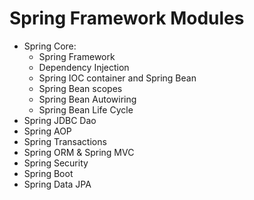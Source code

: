 # **Spring Framework Modules**

- Spring Core:
  * Spring Framework
  * Dependency Injection
  * Spring IOC container and Spring Bean
  * Spring Bean scopes
  * Spring Bean Autowiring
  * Spring Bean Life Cycle
- Spring JDBC Dao
- Spring AOP
- Spring Transactions
- Spring ORM & Spring MVC
- Spring Security
- Spring Boot
- Spring Data JPA

